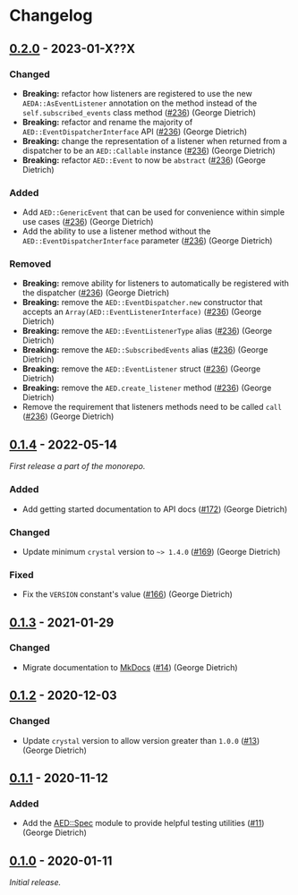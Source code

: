 # Changelog

## [0.2.0] - 2023-01-X??X

### Changed

- **Breaking:** refactor how listeners are registered to use the new `AEDA::AsEventListener` annotation on the method instead of the `self.subscribed_events` class method ([#236](https://github.com/athena-framework/athena/pull/236)) (George Dietrich)
- **Breaking:** refactor and rename the majority of `AED::EventDispatcherInterface` API ([#236](https://github.com/athena-framework/athena/pull/236)) (George Dietrich)
- **Breaking:** change the representation of a listener when returned from a dispatcher to be an `AED::Callable` instance ([#236](https://github.com/athena-framework/athena/pull/236)) (George Dietrich)
- **Breaking:** refactor `AED::Event` to now be `abstract` ([#236](https://github.com/athena-framework/athena/pull/236)) (George Dietrich)

### Added

- Add `AED::GenericEvent` that can be used for convenience within simple use cases ([#236](https://github.com/athena-framework/athena/pull/236)) (George Dietrich)
- Add the ability to use a listener method without the `AED::EventDispatcherInterface` parameter ([#236](https://github.com/athena-framework/athena/pull/236)) (George Dietrich)

### Removed

- **Breaking:** remove ability for listeners to automatically be registered with the dispatcher ([#236](https://github.com/athena-framework/athena/pull/236)) (George Dietrich)
- **Breaking:** remove the `AED::EventDispatcher.new` constructor that accepts an `Array(AED::EventListenerInterface)` ([#236](https://github.com/athena-framework/athena/pull/236)) (George Dietrich)
- **Breaking:** remove the `AED::EventListenerType` alias ([#236](https://github.com/athena-framework/athena/pull/236)) (George Dietrich)
- **Breaking:** remove the `AED::SubscribedEvents` alias ([#236](https://github.com/athena-framework/athena/pull/236)) (George Dietrich)
- **Breaking:** remove the `AED::EventListener` struct ([#236](https://github.com/athena-framework/athena/pull/236)) (George Dietrich)
- **Breaking:** remove the `AED.create_listener` method ([#236](https://github.com/athena-framework/athena/pull/236)) (George Dietrich)
- Remove the requirement that listeners methods need to be called `call` ([#236](https://github.com/athena-framework/athena/pull/236)) (George Dietrich)

## [0.1.4] - 2022-05-14

_First release a part of the monorepo._

### Added

- Add getting started documentation to API docs ([#172](https://github.com/athena-framework/athena/pull/172)) (George Dietrich)

### Changed

- Update minimum `crystal` version to `~> 1.4.0` ([#169](https://github.com/athena-framework/athena/pull/169)) (George Dietrich)

### Fixed

- Fix the `VERSION` constant's value ([#166](https://github.com/athena-framework/athena/pull/166)) (George Dietrich)

## [0.1.3] - 2021-01-29

### Changed

- Migrate documentation to [MkDocs](https://mkdocstrings.github.io/crystal/) ([#14](https://github.com/athena-framework/event-dispatcher/pull/14)) (George Dietrich)

## [0.1.2] - 2020-12-03

### Changed

- Update `crystal` version to allow version greater than `1.0.0` ([#13](https://github.com/athena-framework/event-dispatcher/pull/13)) (George Dietrich)

## [0.1.1] - 2020-11-12

### Added

- Add the [AED::Spec](https://athenaframework.org/EventDispatcher/Spec/) module to provide helpful testing utilities ([#11](https://github.com/athena-framework/event-dispatcher/pull/11)) (George Dietrich)

## [0.1.0] - 2020-01-11

_Initial release._

[0.2.0]: https://github.com/athena-framework/event-dispatcher/releases/tag/v0.2.0
[0.1.4]: https://github.com/athena-framework/event-dispatcher/releases/tag/v0.1.4
[0.1.3]: https://github.com/athena-framework/event-dispatcher/releases/tag/v0.1.3
[0.1.2]: https://github.com/athena-framework/event-dispatcher/releases/tag/v0.1.2
[0.1.1]: https://github.com/athena-framework/event-dispatcher/releases/tag/v0.1.1
[0.1.0]: https://github.com/athena-framework/event-dispatcher/releases/tag/v0.1.0
